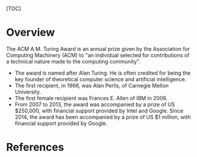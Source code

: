 [TOC]

# Overview
The ACM A.M. Turing Award is an annual prize given by the Association for Computing Machinery (ACM) to "an individual selected for contributions of a technical nature made to the computing community".

- The award is named after Alan Turing. He is often credited for being the key founder of theoretical computer science and artificial intelligence.
- The first recipient, in 1966, was Alan Perlis, of Carnegie Mellon University.
- The first female recipient was Frances E. Allen of IBM in 2006.
- From 2007 to 2013, the award was accompanied by a prize of US $250,000, with financial support provided by Intel and Google. Since 2014, the award has been accompanied by a prize of US $1 million, with financial support provided by Google.


# References
[1]: https://en.wikipedia.org/wiki/Turing_Award "Wikipedia - Turing Award"
